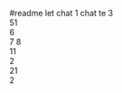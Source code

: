  #readme let chat 1
chat te 
3  
51    
6       
7 
8     
11           
2       
21      
2    
    
    
   
 
  
